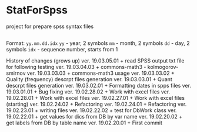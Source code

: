 # StatForSpss
project for prepare spss syntax files

##
Format: `yy.mm.dd.idx`
`yy`  - year, 2 symbols
`mm`  - month, 2 symbols
`dd`  - day, 2 symbols
`idx` - sequence number, starts from 1

History of changes (grows up)
ver. 19.03.05.01
	+ read SPSS output txt file for following testing
ver. 19.03.04.03
	+ commons-math3 - kolmogorov-smirnov
ver. 19.03.03.03
	+ commons-math3 usage
ver. 19.03.03.02
	+ Quality (frequency) descrpt files generation
ver. 19.03.03.01
	+ Quant descrpt files generation
ver. 19.03.02.01
	+ Formatting dates in spps files
ver. 19.03.01.01
	+ Bug fixing
ver. 19.02.28.02
	+ Work with excel files
ver. 19.02.28.01
	+ Work with excel files
ver. 19.02.27.01
	+ Work with excel files (starting)
ver. 19.02.24.02
	+ Refactoring
ver. 19.02.24.01
	+ Refactoring
ver. 19.02.23.01
	+ writing files
ver. 19.02.22.02
	+ test for DbWork class
ver. 19.02.22.01
	+ get values for dics from DB by var name
ver. 19.02.20.02
	+ get labels from DB by table name
ver. 19.02.20.01
	+ First commit

